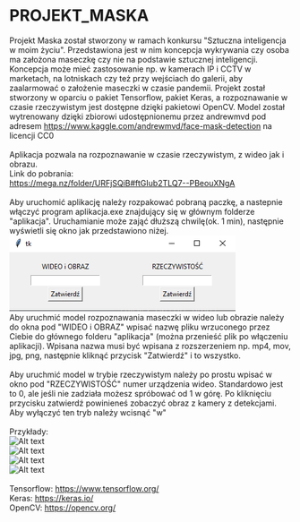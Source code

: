 # PROJEKT_MASKA
Projekt Maska został stworzony w ramach konkursu "Sztuczna inteligencja w moim życiu". Przedstawiona jest w nim koncepcja wykrywania czy osoba ma założona maseczkę czy nie na podstawie sztucznej inteligencji. Koncepcja może mieć zastosowanie np. w kamerach IP i CCTV w marketach, na lotniskach czy też przy wejściach do galerii, aby zaalarmować o założenie maseczki w czasie pandemii. Projekt został stworzony w oparciu o pakiet Tensorflow, pakiet Keras, a rozpoznawanie w czasie rzeczywistym jest dostępne dzięki pakietowi OpenCV. Model został wytrenowany dzięki zbiorowi udostępnionemu przez andrewmvd pod adresem https://www.kaggle.com/andrewmvd/face-mask-detection na licencji CC0<br/><br/>
Aplikacja pozwala na rozpoznawanie w czasie rzeczywistym, z wideo jak i obrazu.<br/>
Link do pobrania:<br/>
https://mega.nz/folder/URFjSQiB#ftGIub2TLQ7--PBeouXNgA<br/><br/>
Aby uruchomić aplikację należy rozpakować pobraną paczkę, a nastepnie włączyć program aplikacja.exe znajdujący się w głównym folderze "aplikacja". Uruchamianie może zająć dłuższą chwilę(ok. 1 min), następnie wyświetli się okno jak przedstawiono niżej.<br/>
![Alt text](https://github.com/wonderooo/PROJEKT_MASKA/blob/main/ss.png)<br/>
Aby uruchmić model rozpoznawania maseczki w wideo lub obrazie należy do okna pod "WIDEO i OBRAZ" wpisać nazwę pliku wrzuconego przez Ciebie do głównego folderu "aplikacja" (można przenieść plik po włączeniu aplikacji). Wpisana nazwa musi być wpisana z rozszerzeniem np. mp4, mov, jpg, png, następnie kliknąć przycisk "Zatwierdź" i to wszystko.<br/><br/>
Aby uruchmić model w trybie rzeczywistym należy po prostu wpisać w okno pod "RZECZYWISTOŚĆ" numer urządzenia wideo. Standardowo jest to 0, ale jeśli nie zadziała możesz spróbować od 1 w górę. Po kliknięciu przycisku zatwierdź powinieneś zobaczyć obraz z kamery z detekcjami. Aby wyłączyć ten tryb należy wcisnąć "w"<br/><br/>
Przykłady:<br/>
![Alt text](https://github.com/wonderooo/PROJEKT_MASKA/blob/main/3.gif)
<br/>
![Alt text](https://github.com/wonderooo/PROJEKT_MASKA/blob/main/1.gif)
<br/>
![Alt text](https://github.com/wonderooo/PROJEKT_MASKA/blob/main/4.gif)
<br/>
![Alt text](https://github.com/wonderooo/PROJEKT_MASKA/blob/main/2.gif)
<br/><br/>
Tensorflow: https://www.tensorflow.org/<br/>
Keras: https://keras.io/<br/>
OpenCV: https://opencv.org/
